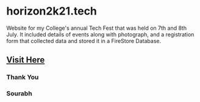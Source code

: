 # horizon2k21.tech 
Website for my College's annual Tech Fest that was held on 7th and 8th July. It included details of events along with photograph, and a registration form that collected data and stored it in a FireStore Database.

## [Visit Here](https://srvraj311.github.io/horizon2k21.tech/)

### Thank You
### Sourabh
